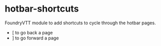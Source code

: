# hotbar-shortcuts

FoundryVTT module to add shortcuts to cycle through the hotbar pages.

- [ to go back a page
- ] to go forward a page
